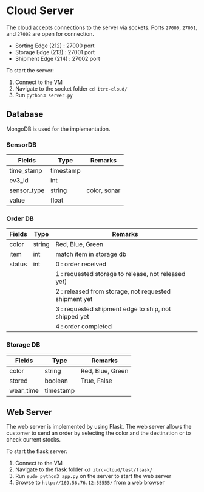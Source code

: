 # Cloud Server
The cloud accepts connections to the server via sockets. Ports `27000`, `27001`, and `27002` are open for connection.
* Sorting Edge  (212) : 27000 port
* Storage Edge  (213) : 27001 port
* Shipment Edge (214) : 27002 port

To start the server:

1. Connect to the VM
2. Navigate to the socket folder `cd itrc-cloud/`
3. Run `python3 server.py`

## Database
MongoDB is used for the implementation. 

### SensorDB

|Fields|Type|Remarks|
|-------|-----|-----|
|time_stamp|timestamp||
|ev3_id|int|
|sensor_type|string|color, sonar|
|value|float|

### Order DB

|Fields|Type|Remarks|
|-------|-----|----|
|color|string|Red, Blue, Green|
|item|int|match item in storage db
|status|int|0 : order received|
|      |   |1 : requested storage to release, not released yet)|
|      |   |2 : released from storage, not requested shipment yet|
|      |   |3 : requested shipment edge to ship, not shipped yet|
|      |   |4 : order completed|

### Storage DB

|Fields|Type|Remarks|
|-------|-----|-----|
|color|string|Red, Blue, Green|
|stored|boolean|True, False|
|wear_time|timestamp| |



## Web Server
The web server is implemented by using Flask. The web server allows the customer to send an order by selecting the color and the destination or to check current stocks. 

To start the flask server:

1. Connect to the VM
2. Navigate to the flask folder `cd itrc-cloud/test/flask/`
3. Run `sudo python3 app.py` on the server to start the web server
4. Browse to `http://169.56.76.12:55555/` from a web browser
